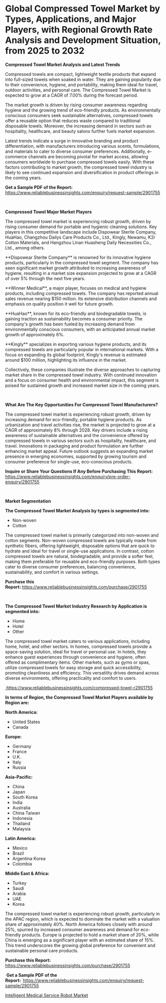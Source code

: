 <p><h1>Global Compressed Towel Market by Types, Applications, and Major Players, with Regional Growth Rate Analysis and Development Situation, from 2025 to 2032</h1></p><p><strong>Compressed Towel Market Analysis and Latest Trends</strong></p>
<p><p>Compressed towels are compact, lightweight textile products that expand into full-sized towels when soaked in water. They are gaining popularity due to their convenience, hygiene, and portability, making them ideal for travel, outdoor activities, and personal care. The Compressed Towel Market is expected to grow at a CAGR of 7.00% during the forecast period. </p><p>The market growth is driven by rising consumer awareness regarding hygiene and the growing trend of eco-friendly products. As environmentally conscious consumers seek sustainable alternatives, compressed towels offer a reusable option that reduces waste compared to traditional disposable towels. Moreover, the increasing demand in sectors such as hospitality, healthcare, and beauty salons further fuels market expansion.</p><p>Latest trends indicate a surge in innovative branding and product differentiation, with manufacturers introducing various scents, formulations, and materials to cater to diverse consumer preferences. Additionally, e-commerce channels are becoming pivotal for market access, allowing consumers worldwide to purchase compressed towels easily. With these factors contributing to market growth, the compressed towel industry is likely to see continued expansion and diversification in product offerings in the coming years.</p></p>
<p><strong>Get a Sample PDF of the Report:&nbsp;</strong> <a href="https://www.reliablebusinessinsights.com/enquiry/request-sample/2901755?utm_campaign=3133&utm_medium=2&utm_source=Github&utm_content=ia&utm_term=16032025&utm_id=compressed-towel">https://www.reliablebusinessinsights.com/enquiry/request-sample/2901755</a></p>
<p>&nbsp;</p>
<p><strong>Compressed Towel Major Market Players</strong></p>
<p><p>The compressed towel market is experiencing robust growth, driven by rising consumer demand for portable and hygienic cleaning solutions. Key players in this competitive landscape include Dispowear Sterite Company, HuaHao, Changzhou Dailys Care Products Co., Ltd., Kingly, Newamu, K2r Cotton Materials, and Hangzhou Linan Huasheng Daily Necessities Co., Ltd., among others.</p><p>**Dispowear Sterite Company** is renowned for its innovative hygiene products, particularly in the compressed towel segment. The company has seen significant market growth attributed to increasing awareness of hygiene, resulting in a market size expansion projected to grow at a CAGR of over 5% through the next five years.</p><p>**Winner Medical**, a major player, focuses on medical and hygiene products, including compressed towels. The company has reported annual sales revenue nearing $150 million. Its extensive distribution channels and emphasis on quality position it well for future growth.</p><p>**HuaHao**, known for its eco-friendly and biodegradable towels, is gaining traction as sustainability becomes a consumer priority. The company's growth has been fueled by increasing demand from environmentally conscious consumers, with an anticipated annual market growth of approximately 6%.</p><p>**Kingly** specializes in exporting various hygiene products, and its compressed towels are particularly popular in international markets. With a focus on expanding its global footprint, Kingly's revenue is estimated around $100 million, highlighting its influence in the market.</p><p>Collectively, these companies illustrate the diverse approaches to capturing market share in the compressed towel industry. With continued innovation and a focus on consumer health and environmental impact, this segment is poised for sustained growth and increased market size in the coming years.</p></p>
<p>&nbsp;</p>
<p><strong>What Are The Key Opportunities For Compressed Towel Manufacturers?</strong></p>
<p><p>The compressed towel market is experiencing robust growth, driven by increasing demand for eco-friendly, portable hygiene products. As urbanization and travel activities rise, the market is projected to grow at a CAGR of approximately 8% through 2028. Key drivers include a rising awareness of sustainable alternatives and the convenience offered by compressed towels in various sectors such as hospitality, healthcare, and travel. Innovations in packaging and product formulation are further enhancing market appeal. Future outlook suggests an expanding market presence in emerging economies, supported by growing tourism and consumer preference for single-use, eco-conscious products.</p></p>
<p><strong>Inquire or Share Your Questions If Any Before Purchasing This Report:</strong> <a href="https://www.reliablebusinessinsights.com/enquiry/pre-order-enquiry/2901755?utm_campaign=3133&utm_medium=2&utm_source=Github&utm_content=ia&utm_term=16032025&utm_id=compressed-towel">https://www.reliablebusinessinsights.com/enquiry/pre-order-enquiry/2901755</a></p>
<p>&nbsp;</p>
<p><strong>Market Segmentation</strong></p>
<p><strong>The Compressed Towel Market Analysis by types is segmented into:</strong></p>
<p><ul><li>Non-woven</li><li>Cotton</li></ul></p>
<p><p>The compressed towel market is primarily categorized into non-woven and cotton segments. Non-woven compressed towels are typically made from synthetic fibers, offering lightweight, disposable options that are quick to hydrate and ideal for travel or single-use applications. In contrast, cotton compressed towels are natural, biodegradable, and provide a softer feel, making them preferable for reusable and eco-friendly purposes. Both types cater to diverse consumer preferences, balancing convenience, sustainability, and comfort in various settings.</p></p>
<p><strong>Purchase this Report:&nbsp;</strong><a href="https://www.reliablebusinessinsights.com/purchase/2901755?utm_campaign=3133&utm_medium=2&utm_source=Github&utm_content=ia&utm_term=16032025&utm_id=compressed-towel">https://www.reliablebusinessinsights.com/purchase/2901755</a></p>
<p>&nbsp;</p>
<p><strong>The Compressed Towel Market Industry Research by Application is segmented into:</strong></p>
<p><ul><li>Home</li><li>Hotel</li><li>Other</li></ul></p>
<p><p>The compressed towel market caters to various applications, including home, hotel, and other sectors. In homes, compressed towels provide a space-saving solution, ideal for travel or personal use. In hotels, they enhance guest experiences through convenience and hygiene, often offered as complimentary items. Other markets, such as gyms or spas, utilize compressed towels for easy storage and quick accessibility, promoting cleanliness and efficiency. This versatility drives demand across diverse environments, offering practicality and comfort to users.</p></p>
<p><a href="https://www.reliablebusinessinsights.com/compressed-towel-r2901755?utm_campaign=3133&utm_medium=2&utm_source=Github&utm_content=ia&utm_term=16032025&utm_id=compressed-towel">&nbsp;https://www.reliablebusinessinsights.com/compressed-towel-r2901755</a></p>
<p><strong>In terms of Region, the Compressed Towel Market Players available by Region are:</strong></p>
<p>
    <p> <strong> North America: </strong>
        <ul>
            <li>United States</li>
            <li>Canada</li>
        </ul>
        </p> 
    <p> <strong> Europe: </strong>
        <ul>
            <li>Germany</li>
            <li>France</li>
            <li>U.K.</li>
            <li>Italy</li>
            <li>Russia</li>
        </ul>
        </p> 
    <p> <strong> Asia-Pacific: </strong>
        <ul>
            <li>China</li>
            <li>Japan</li>
            <li>South Korea</li>
            <li>India</li>
            <li>Australia</li>
            <li>China Taiwan</li>
            <li>Indonesia</li>
            <li>Thailand</li>
            <li>Malaysia</li>
        </ul>
        </p> 
    <p> <strong> Latin America: </strong>
        <ul>
            <li>Mexico</li>
            <li>Brazil</li>
            <li>Argentina Korea</li>
            <li>Colombia</li>
        </ul>
        </p> 
    <p> <strong> Middle East & Africa: </strong>
        <ul>
            <li>Turkey</li>
            <li>Saudi</li>
            <li>Arabia</li>
            <li>UAE</li>
            <li>Korea</li>
        </ul>
    </p>
    </p>
<p><p>The compressed towel market is experiencing robust growth, particularly in the APAC region, which is expected to dominate the market with a valuation share of approximately 40%. North America follows closely with around 25%, spurred by increased consumer awareness and demand for eco-friendly products. Europe is projected to hold a market share of 20%, while China is emerging as a significant player with an estimated share of 15%. This trend underscores the growing global preference for convenient and sustainable personal care products.</p></p>
<p><strong>Purchase this Report: </strong><a href="https://www.reliablebusinessinsights.com/purchase/2901755?utm_campaign=3133&utm_medium=2&utm_source=Github&utm_content=ia&utm_term=16032025&utm_id=compressed-towel">https://www.reliablebusinessinsights.com/purchase/2901755</a></p>
<p>&nbsp;<strong>Get a Sample PDF of the Report:&nbsp;&nbsp;</strong><a href="https://www.reliablebusinessinsights.com/enquiry/request-sample/2901755?utm_campaign=3133&utm_medium=2&utm_source=Github&utm_content=ia&utm_term=16032025&utm_id=compressed-towel">https://www.reliablebusinessinsights.com/enquiry/request-sample/2901755</a></p>
<p><strong></strong></p>
<p><p><a href="https://github.com/doljanzwald/Market-Research-Report-List-1/blob/main/intelligent-medical-service-robot-market.md?utm_campaign=3133&utm_medium=2&utm_source=Github&utm_content=ia&utm_term=16032025&utm_id=compressed-towel">Intelligent Medical Service Robot Market</a></p></p>